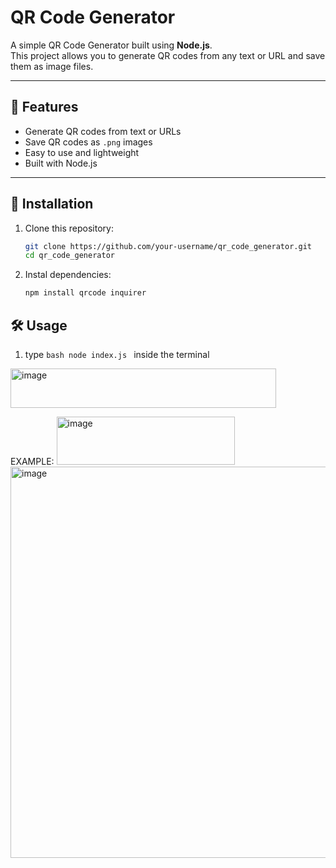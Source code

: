# QR Code Generator

A simple QR Code Generator built using **Node.js**.  
This project allows you to generate QR codes from any text or URL and save them as image files.

---

## 📌 Features
- Generate QR codes from text or URLs
- Save QR codes as `.png` images
- Easy to use and lightweight
- Built with Node.js

---

## 🚀 Installation

1. Clone this repository:
   ```bash
   git clone https://github.com/your-username/qr_code_generator.git
   cd qr_code_generator
2. Instal dependencies:
   ```bash
   npm install qrcode inquirer

## 🛠️ Usage
1. type ```bash node index.js ``` inside the terminal
<img width="425" height="63" alt="image" src="https://github.com/user-attachments/assets/6c07c358-b305-4049-8d04-0da88ccc8335" />


EXAMPLE:
<img width="285" height="77" alt="image" src="https://github.com/user-attachments/assets/6952872d-9920-4770-9d18-2d21b1053f52" />
<img width="1516" height="626" alt="image" src="https://github.com/user-attachments/assets/27e5b0ca-b1dc-4a00-9620-71f837add99c" />



